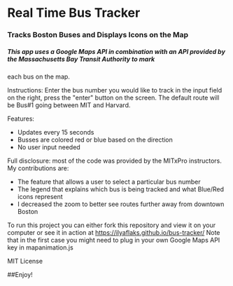 # Real Time Bus Tracker

### Tracks Boston Buses and Displays Icons on the Map

##### This app uses a Google Maps API in combination with an API provided by the Massachusetts Bay Transit Authority to mark 
each bus on the map. 


Instructions:
Enter the bus number you would like to track in the input field on the right, press the "enter" button on the screen.
The default route will be Bus#1 going between MIT and Harvard.


Features:
- Updates every 15 seconds
- Busses are colored red or blue based on the direction
- No user input needed

Full disclosure: most of the code was provided by the MITxPro instructors. My contributions are:
- The feature that allows a user to select a particular bus number
- The legend that explains which bus is being tracked and what Blue/Red icons represent
- I decreased the zoom to better see routes further away from downtown Boston

To run this project you can either fork this repository and view it on your computer
or see it in action at https://ilyaflaks.github.io/bus-tracker/
Note that in the first case you might need to plug in your own Google Maps API key in mapanimation.js



MIT License

##Enjoy!
